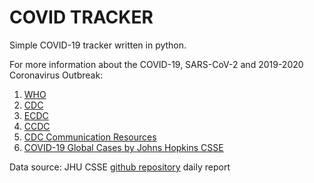 # COVID TRACKER
Simple COVID-19 tracker written in python.

For more information about the COVID-19, SARS-CoV-2 and 2019-2020 Coronavirus Outbreak:
1. [WHO](https://www.who.int/emergencies/diseases/novel-coronavirus-2019)
2. [CDC](https://www.cdc.gov/coronavirus/2019-nCoV/)
3. [ECDC](https://www.ecdc.europa.eu/en/novel-coronavirus-china)
4. [CCDC](http://www.chinacdc.cn/en/COVID19/)
5. [CDC Communication Resources](https://www.cdc.gov/coronavirus/2019-ncov/communication/index.html)
6. [COVID-19 Global Cases by Johns Hopkins CSSE](https://gisanddata.maps.arcgis.com/apps/opsdashboard/index.html#/bda7594740fd40299423467b48e9ecf6)

Data source: JHU CSSE [github repository](https://github.com/CSSEGISandData/COVID-19) daily report
